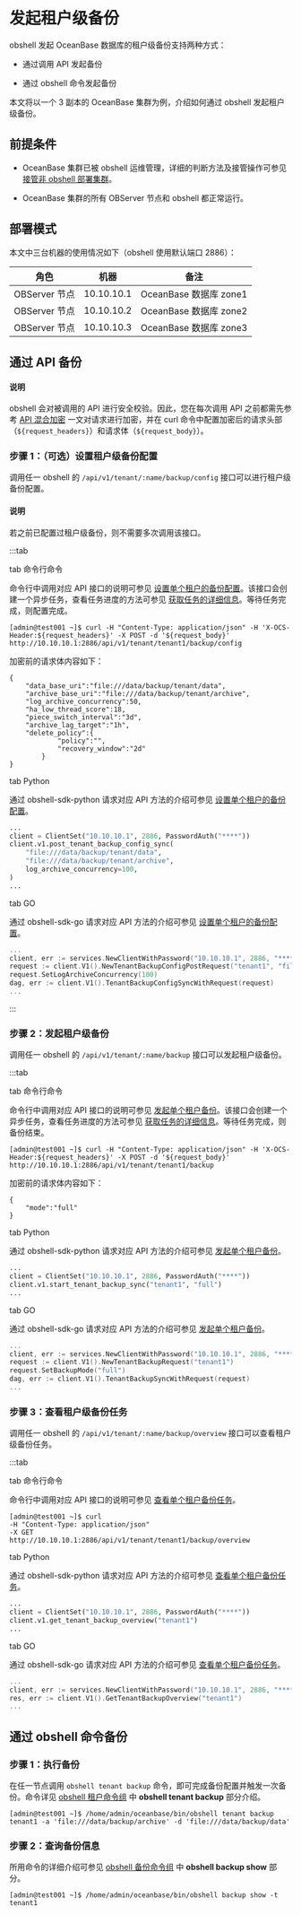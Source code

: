 # 发起租户级备份

obshell 发起 OceanBase 数据库的租户级备份支持两种方式：

- 通过调用 API 发起备份

- 通过 obshell 命令发起备份

本文将以一个 3 副本的 OceanBase 集群为例，介绍如何通过 obshell 发起租户级备份。

## 前提条件

- OceanBase 集群已被 obshell 运维管理，详细的判断方法及接管操作可参见 [接管非 obshell 部署集群](../200.cluster-management/300.take-over-non-obshell-deployed-clusters.md)。

- OceanBase 集群的所有 OBServer 节点和 obshell 都正常运行。

## 部署模式

本文中三台机器的使用情况如下（obshell 使用默认端口 2886）：

|     角色      |    机器    |          备注          |
| ------------- | ---------- | ---------------------- |
| OBServer 节点 | 10.10.10.1 | OceanBase 数据库 zone1 |
| OBServer 节点 | 10.10.10.2 | OceanBase 数据库 zone2 |
| OBServer 节点 | 10.10.10.3 | OceanBase 数据库 zone3 |

## 通过 API 备份

<main id="notice" type='explain'>
  <h4>说明</h4>
  <p>obshell 会对被调用的 API 进行安全校验。因此，您在每次调用 API 之前都需先参考 <a href='../../400.obshell-api-reference/20.api-hybrid-encryption.md'>API 混合加密</a> 一文对请求进行加密，并在 curl 命令中配置加密后的请求头部（<code>${request_headers}</code>）和请求体（<code>${request_body}</code>）。</p>
</main>

### 步骤 1：（可选）设置租户级备份配置

调用任一 obshell 的 `/api/v1/tenant/:name/backup/config` 接口可以进行租户级备份配置。

<main id="notice" type='explain'>
  <h4>说明</h4>
  <p>若之前已配置过租户级备份，则不需要多次调用该接口。</p>
</main>

:::tab

tab 命令行命令

命令行中调用对应 API 接口的说明可参见 [设置单个租户的备份配置](../../400.obshell-api-reference/600.backup-management/100.configure-backup-configuration-for-a-single-tenant.md)。该接口会创建一个异步任务，查看任务进度的方法可参见 [获取任务的详细信息](../../400.obshell-api-reference/1000.task-management/2000.get-dag-detail.md)。等待任务完成，则配置完成。

```shell
[admin@test001 ~]$ curl -H "Content-Type: application/json" -H 'X-OCS-Header:${request_headers}' -X POST -d '${request_body}' http://10.10.10.1:2886/api/v1/tenant/tenant1/backup/config
```

加密前的请求体内容如下：

```shell
{
    "data_base_uri":"file:///data/backup/tenant/data",
    "archive_base_uri":"file:///data/backup/tenant/archive",
    "log_archive_concurrency":50,
    "ha_low_thread_score":18,
    "piece_switch_interval":"3d",
    "archive_lag_target":"1h",
    "delete_policy":{
            "policy":"",
            "recovery_window":"2d"
        }
}
```

tab Python

通过 obshell-sdk-python 请求对应 API 方法的介绍可参见 [设置单个租户的备份配置](../../500.obshell-sdk-reference/100.python/600.backup-management/100.backup-configuration-for-individual-tenants-of-python.md)。

```python
...
client = ClientSet("10.10.10.1", 2886, PasswordAuth("****"))
client.v1.post_tenant_backup_config_sync(
    "file:///data/backup/tenant/data",
    "file:///data/backup/tenant/archive",
    log_archive_concurrency=100,
)
...
```

tab GO

通过 obshell-sdk-go 请求对应 API 方法的介绍可参见 [设置单个租户的备份配置](../../500.obshell-sdk-reference/200.go/600.backup-management/100.backup-configuration-for-individual-tenants-of-go.md)。

```go
...
client, err := services.NewClientWithPassword("10.10.10.1", 2886, "****")
request := client.V1().NewTenantBackupConfigPostRequest("tenant1", "file:///data/backup/data", "file:///data/backup/archive")
request.SetLogArchiveConcurrency(100)
dag, err := client.V1().TenantBackupConfigSyncWithRequest(request)
...
```

:::

### 步骤 2：发起租户级备份

调用任一 obshell 的 `/api/v1/tenant/:name/backup` 接口可以发起租户级备份。

:::tab

tab 命令行命令

命令行中调用对应 API 接口的说明可参见 [发起单个租户备份](../../400.obshell-api-reference/600.backup-management/500.initiate-a-single-tenant-backup.md)。该接口会创建一个异步任务，查看任务进度的方法可参见 [获取任务的详细信息](../../400.obshell-api-reference/1000.task-management/2000.get-dag-detail.md)。等待任务完成，则备份结束。

```shell
[admin@test001 ~]$ curl -H "Content-Type: application/json" -H 'X-OCS-Header:${request_headers}' -X POST -d '${request_body}' http://10.10.10.1:2886/api/v1/tenant/tenant1/backup
```

加密前的请求体内容如下：

```shell
{
    "mode":"full"
}
```

tab Python

通过 obshell-sdk-python 请求对应 API 方法的介绍可参见 [发起单个租户备份](../../500.obshell-sdk-reference/100.python/600.backup-management/500.initiate-a-single-tenant-backup-of-python.md)。

```python
...
client = ClientSet("10.10.10.1", 2886, PasswordAuth("****"))
client.v1.start_tenant_backup_sync("tenant1", "full")
...
```

tab GO

通过 obshell-sdk-go 请求对应 API 方法的介绍可参见 [发起单个租户备份](../../500.obshell-sdk-reference/200.go/600.backup-management/500.initiate-a-single-tenant-backup-of-go.md)。

```go
...
client, err := services.NewClientWithPassword("10.10.10.1", 2886, "****")
request := client.V1().NewTenantBackupRequest("tenant1")
request.SetBackupMode("full")
dag, err := client.V1().TenantBackupSyncWithRequest(request)
...
```

### 步骤 3：查看租户级备份任务

调用任一 obshell 的 `/api/v1/tenant/:name/backup/overview` 接口可以查看租户级备份任务。

:::tab

tab 命令行命令

命令行中调用对应 API 接口的说明可参见 [查看单个租户备份任务](../../400.obshell-api-reference/600.backup-management/700.view-individual-tenant-backup-tasks.md)。

```shell
[admin@test001 ~]$ curl
-H "Content-Type: application/json"
-X GET
http://10.10.10.1:2886/api/v1/tenant/tenant1/backup/overview
```

tab Python

通过 obshell-sdk-python 请求对应 API 方法的介绍可参见 [查看单个租户备份任务](../../500.obshell-sdk-reference/100.python/600.backup-management/700.view-individual-tenant-backup-tasks-of-python.md)。

```python
...
client = ClientSet("10.10.10.1", 2886, PasswordAuth("****"))
client.v1.get_tenant_backup_overview("tenant1")
...
```

tab GO

通过 obshell-sdk-go 请求对应 API 方法的介绍可参见 [查看单个租户备份任务](../../500.obshell-sdk-reference/200.go/600.backup-management/700.view-individual-tenant-backup-tasks-of-go.md)。

```go
...
client, err := services.NewClientWithPassword("10.10.10.1", 2886, "****")
res, err := client.V1().GetTenantBackupOverview("tenant1")
...
```

## 通过 obshell 命令备份

### 步骤 1：执行备份

在任一节点调用 `obshell tenant backup` 命令，即可完成备份配置并触发一次备份。命令详见 [obshell 租户命令组](../../300.obshell-clients/250.tenant-commands.md) 中 **obshell tenant backup** 部分介绍。

```shell
[admin@test001 ~]$ /home/admin/oceanbase/bin/obshell tenant backup tenant1 -a 'file:///data/backup/archive' -d 'file:///data/backup/data'
```

### 步骤 2：查询备份信息

所用命令的详细介绍可参见 [obshell 备份命令组](../../300.obshell-clients/400.backup-commands.md) 中 **obshell backup show** 部分。

```shell
[admin@test001 ~]$ /home/admin/oceanbase/bin/obshell backup show -t tenant1
```

